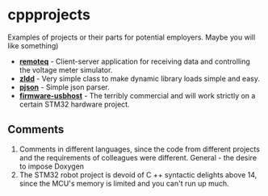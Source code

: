 # cppprojects
Examples of projects or their parts for potential employers. Maybe you will like something)

- [**remoteq**](./remoteq/README.md) - Client-server application for receiving data and controlling the voltage meter simulator.
- [**zldd**](./zldd/readme.md) - Very simple class to make dynamic library loads simple and easy.
- [**pjson**](./pjson/readme.md) - Simple json parser.
- [**firmware-usbhost**](./firmware-usbhost/readme.md) - The terribly commercial and will work strictly on a certain STM32 hardware project.

## Comments

1. Comments in different languages, since the code from different projects and the requirements of colleagues were different. General - the desire to impose Doxygen
2. The STM32 robot project is devoid of C ++ syntactic delights above 14, since the MCU's memory is limited and you can't run up much.